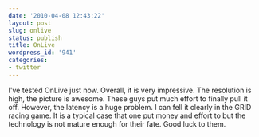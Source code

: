 ```yaml
---
date: '2010-04-08 12:43:22'
layout: post
slug: onlive
status: publish
title: OnLive
wordpress_id: '941'
categories:
- twitter
---
```


I've tested OnLive just now. Overall, it is very impressive. The resolution is high, the picture is awesome. These guys put much effort to finally pull it off. However, the latency is a huge problem. I can fell it clearly in the GRID racing game. It is a typical case that one put money and effort to but the technology is not mature enough for their fate. Good luck to them.
